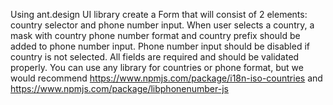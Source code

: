 Using ant.design UI library create a Form that will consist of 2 elements: country selector and phone number input. When user selects a country, a mask with country phone number format and country prefix should be added to phone number input. Phone number input should be disabled if country is not selected. All fields are required and should be validated properly. You can use any library for countries or phone format, but we would recommend https://www.npmjs.com/package/i18n-iso-countries and https://www.npmjs.com/package/libphonenumber-js